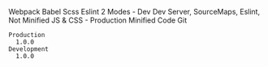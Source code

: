 Webpack
    Babel
    Scss
    Eslint
    2 Modes
      - Dev
        Dev Server, SourceMaps, Eslint, Not Minified JS & CSS
      - Production
        Minified Code
Git

    Production
      1.0.0
    Development
      1.0.0